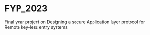 # FYP_2023
Final year project on Designing a secure Application layer protocol for Remote key-less entry systems
